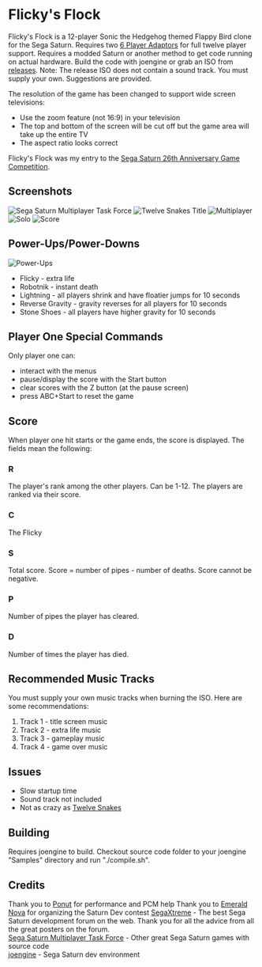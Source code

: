 # Flicky's Flock
Flicky's Flock is a 12-player Sonic the Hedgehog themed Flappy Bird clone for the Sega Saturn. Requires two [6 Player Adaptors](https://segaretro.org/Saturn_6_Player_Adaptor) for full twelve player support. Requires a modded Saturn or another method to get code running on actual hardware. Build the code with joengine or grab an ISO from [releases](https://github.com/slinga-homebrew/Flickys-Flock/releases). Note: The release ISO does not contain a sound track. You must supply your own. Suggestions are provided. 

The resolution of the game has been changed to support wide screen televisions:
- Use the zoom feature (not 16:9) in your television
- The top and bottom of the screen will be cut off but the game area will take up the entire TV
- The aspect ratio looks correct

Flicky's Flock was my entry to the [Sega Saturn 26th Anniversary Game Competition](https://segaxtreme.net/threads/sega-saturn-26th-anniversary-game-competition.24626/). 

## Screenshots
![Sega Saturn Multiplayer Task Force](screenshots/ssmtf.png)
![Twelve Snakes Title](screenshots/title.png)
![Multiplayer](screenshots/multiplayer.png)
![Solo](screenshots/solo.png)
![Score](screenshots/score.png)

## Power-Ups/Power-Downs
![Power-Ups](screenshots/powerups.png)
* Flicky - extra life
* Robotnik - instant death  
* Lightning - all players shrink and have floatier jumps for 10 seconds  
* Reverse Gravity - gravity reverses for all players for 10 seconds  
* Stone Shoes - all players have higher gravity for 10 seconds  

## Player One Special Commands
Only player one can:  
- interact with the menus  
- pause/display the score with the Start button  
- clear scores with the Z button (at the pause screen)  
- press ABC+Start to reset the game  

## Score
When player one hit starts or the game ends, the score is displayed. The fields mean the following:

### R
The player's rank among the other players. Can be 1-12. The players are ranked via their score.  
### C
The Flicky 
### S
Total score. Score = number of pipes - number of deaths. Score cannot be negative.  
### P
Number of pipes the player has cleared.  
### D
Number of times the player has died.  

## Recommended Music Tracks
You must supply your own music tracks when burning the ISO. Here are some recommendations:
1) Track 1 - title screen music
2) Track 2 - extra life music
3) Track 3 - gameplay music
4) Track 4 - game over music

## Issues
- Slow startup time 
- Sound track not included
- Not as crazy as [Twelve Snakes](https://github.com/slinga-homebrew/Twelve-Snakes)

## Building
Requires joengine to build. Checkout source code folder to your joengine "Samples" directory and run "./compile.sh". 

## Credits
Thank you to [Ponut](https://github.com/ponut64) for performance and PCM help 
Thank you to [Emerald Nova](www.emeraldnova.com) for organizing the Saturn Dev contest
[SegaXtreme](http://www.segaxtreme.net/) - The best Sega Saturn development forum on the web. Thank you for all the advice from all the great posters on the forum.  
[Sega Saturn Multiplayer Task Force](http://vieille.merde.free.fr/) - Other great Sega Saturn games with source code  
[joengine](https://github.com/johannes-fetz/joengine) - Sega Saturn dev environment  
